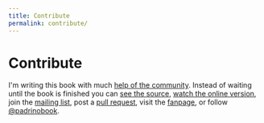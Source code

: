 ```yaml
---
title: Contribute
permalink: contribute/
---
```

<h1>Contribute</h1>

I'm writing this book with much <a rel="noopener noreferrer" target="_blank" href="https://github.com/padrinobook/padrinobook/issues?page=1&state=closed">help of the community</a>. Instead of waiting until the book is finished you can <a rel="noopener noreferrer"  target="_blank" href="https://github.com/padrinobook/padrinobook">see the source</a>, <a rel="noopener noreferrer" target="_blank" href="http://padrinobook.com/book/">watch the online version</a>, join the <a rel="noopener noreferrer" target="_blank" href="http://eepurl.com/Wskif">mailing list</a>, post a <a rel="noopener noreferrer" target="_blank" href="https://github.com/wikimatze/padrinobook/pulls">pull request</a>, visit the <a rel="noopener noreferrer" target="_blank" href="http://facebook.com/padrinobook">fanpage</a>, or follow <a rel="noopener noreferrer" target="_blank" href="https://twitter.com/padrinobook">@padrinobook</a>.
